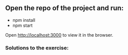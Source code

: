 ## Open the repo of the project and run:

- npm install
- npm start

Open [http://localhost:3000](http://localhost:3000) to view it in the browser.

### Solutions to the exercise:
